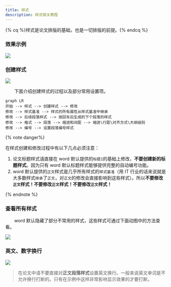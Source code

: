 ```yaml
---
title: 样式
description: 样式相关教程
---
```


{% cq %}样式是论文排版的基础，也是一切排版的前提。{% endcq %}

### 效果示例

![](<http://qiniu.zkytech.top/动画(26).gif>)

### 创建样式

![](<http://qiniu.zkytech.top/动画(27).gif>)

&emsp;&emsp;下面介绍创建样式的过程以及部分常用设置项。

```mermaid
graph LR
开始 --> 样式 --> 创建样式 --> 修改
修改 --> 样式基准 --> 样式的所有属性从样式基准中继承
修改 --> 后续段落样式 --> 按回车后生成的下个段落的样式
修改 --> 格式 --> 段落 --> 缩进和间距 --> 缩进\行距\对齐方式\大纲级别
修改 --> 编号 --> 设置段落编号样式
```

{% note danger%}

在样式创建和修改过程中有以下几点必须注意：

1. 论文标题样式请直接在 word 默认提供的`标题1`的基础上修改，**不要创建新的标题样式**。因为只有 word 默认标题样式能够提供完整的自动编号功能。
2. word 默认提供的`正文`样式是几乎所有样式的`样式基准`（用 IT 行业的话来说就是大多数样式`继承`了`正文`，对`正文`的修改会直接影响到这些样式）。所以**不要修改`正文`样式！不要修改`正文`样式！不要修改`正文`样式！**

{% endnote %}

### 查看所有样式

&emsp;&emsp;word 默认隐藏了部分不常用的样式，这些样式可通过下面动图中的方法查看。

![](http://qiniu.zkytech.top/动画(40).gif)

### 英文、数字换行

![](<http://qiniu.zkytech.top/动画(28).gif>)

> 在论文中请不要直接对**正文段落样式**设置英文换行。一般来说英文单词是不允许换行打断的。只有在示例中这样非常影响显示效果的才要打断。
